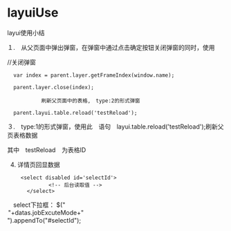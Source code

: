 # layuiUse
layui使用小结

１.　从父页面中弹出弹窗，在弹窗中通过点击确定按钮关闭弹窗的同时，使用

 //关闭弹窗
 
      var index = parent.layer.getFrameIndex(window.name);
      
      parent.layer.close(index);
      
               刷新父页面中的表格,　type:2的形式弹窗
	       
      parent.layui.table.reload('testReload');
      

 ３.　type:1的形式弹窗，使用此　语句　layui.table.reload('testReload');刷新父页表格数据
 
 其中　testReload　为表格ID
 
 4. 详情页回显数据
 
         <select disabled id='selectId'>
                  <!-- 后台读取值 -->
           </select>
 
 　select下拉框： $("<option value="+datas.jobExcuteMode+">"+datas.jobExcuteMode+"</option>").appendTo("#selectId");
 
		
